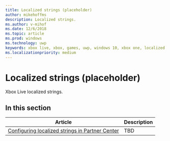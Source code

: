 ```yaml
---
title: Localized strings (placeholder)
author: mikehoffms
description: Localized strings.
ms.author: v-mihof
ms.date: 12/6/2018
ms.topic: article
ms.prod: windows
ms.technology: uwp
keywords: xbox live, xbox, games, uwp, windows 10, xbox one, localized strings
ms.localizationpriority: medium
---
```


# Localized strings (placeholder)

Xbox Live localized strings.


## In this section

| Article | Description |
|---------|-------------|
| [Configuring localized strings in Partner Center](../../../configure-xbl/dev-center/localized-strings.md) | TBD |
